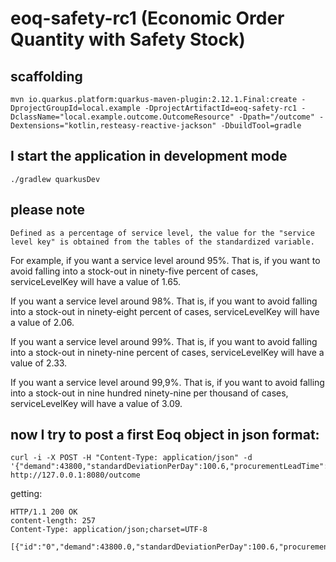 # eoq-safety-rc1 (Economic Order Quantity with Safety Stock)

## scaffolding

```shell
mvn io.quarkus.platform:quarkus-maven-plugin:2.12.1.Final:create -DprojectGroupId=local.example -DprojectArtifactId=eoq-safety-rc1 -DclassName="local.example.outcome.OutcomeResource" -Dpath="/outcome" -Dextensions="kotlin,resteasy-reactive-jackson" -DbuildTool=gradle
```

## I start the application in development mode

```shell
./gradlew quarkusDev
```

## please note

```text
Defined as a percentage of service level, the value for the "service level key" is obtained from the tables of the standardized variable.
```

For example, if you want a service level around 95%. 
That is, if you want to avoid falling into a stock-out in ninety-five percent of cases, serviceLevelKey will have a value of 1.65.

If you want a service level around 98%.
That is, if you want to avoid falling into a stock-out in ninety-eight percent of cases, serviceLevelKey will have a value of 2.06.

If you want a service level around 99%.
That is, if you want to avoid falling into a stock-out in ninety-nine percent of cases, serviceLevelKey will have a value of 2.33.

If you want a service level around 99,9%.
That is, if you want to avoid falling into a stock-out in nine hundred ninety-nine per thousand of cases, serviceLevelKey will have a value of 3.09.

## now I try to post a first Eoq object in json format:

```shell
curl -i -X POST -H "Content-Type: application/json" -d '{"demand":43800,"standardDeviationPerDay":100.6,"procurementLeadTime":9,"serviceLevelKey":2.06,"costOfIssuing":14,"price":73,"interestRate":0.12,"costOfStock":1}' http://127.0.0.1:8080/outcome
```

getting:

```text
HTTP/1.1 200 OK
content-length: 257
Content-Type: application/json;charset=UTF-8

[{"id":"0","demand":43800.0,"standardDeviationPerDay":100.6,"procurementLeadTime":9.0,"serviceLevelKey":2.06,"costOfIssuing":14.0,"price":73.0,"interestRate":0.12,"costOfStock":1.0,"quantity":338,"ordersToProcess":130,"safetyStock":622,"reorderLevel":1702}]
```
